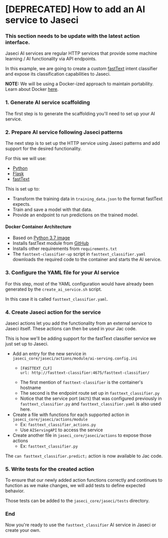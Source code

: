 # [DEPRECATED] How to add an AI service to Jaseci
### This section needs to be update with the latest action interface.

Jaseci AI services are regular HTTP services that provide some machine learning / AI functionality via API endpoints.

In this example, we are going to create a custom [fastText](https://fasttext.cc/) intent classifier and expose its classification capabilities to Jaseci.

**NOTE:** We will be using a Docker-ized approach to maintain portability. Learn about Docker [here](https://www.docker.com/).

### 1. Generate AI service scaffolding

The first step is to generate the scaffolding you'll need to set up your AI service.

### 2. Prepare AI service following Jaseci patterns

The next step is to set up the HTTP service using Jaseci patterns and add support for the desired functionality.

For this we will use:
- [Python](https://www.python.org/)
- [Flask](https://flask.palletsprojects.com/en/2.0.x/)
- [fastText](https://fasttext.cc/)

This is set up to:
- Transform the training data in `training_data.json` to the format fastText expects.
- Train and save a model with that data.
- Provide an endpoint to run predictions on the trained model.

#### Docker Container Architecture
- Based on [Python 3.7 image](https://hub.docker.com/_/python)
- Installs fastText module from [GitHub](https://github.com/facebookresearch/fastText#building-fasttext-for-python)
- Installs other requirements from `requirements.txt`
- The `fasttext-classifier-up` script in `fasttext_classifier.yaml` downloads the required code to the container and starts the AI service.

### 3. Configure the YAML file for your AI service

For this step, most of the YAML configuration would have already been generated by the `create_ai_service.sh` script.

In this case it is called `fasttext_classifier.yaml`.

### 4. Create Jaseci action for the service

Jaseci actions let you add the functionality from an external service to Jaseci itself. These actions can then be used in your Jac code.

This is how we'll be adding support for the fastText classifier service we just set up to Jaseci.

- Add an entry for the new service in `jaseci_core/jaseci/actions/module/ai-serving.config.ini`
  - ```
    [FASTTEXT_CLF]
    url: http://fasttext-classifier:4675/fasttext-classifier/
    ```
  - The first mention of `fasttext-classifier` is the container's hostname
  - The second is the endpoint route set up in `fasttext_classifier.py`
  - Notice that the service port (`4675`) that was configured previously in `fasttext_classifier.py` and `fasttext_classifier.yaml` is also used here.
- Create a file with functions for each supported action in `jaseci_core/jaseci/actions/module`
  - Ex: `fasttext_classifier_actions.py`
  - Use `AIServingAPI` to access the service
- Create another file in `jaseci_core/jaseci/actions` to expose those actions
  - Ex: `fasttext_classifier.py`

The `can fasttext_classifier.predict;` action is now available to Jac code.

### 5. Write tests for the created action

To ensure that our newly added action functions correctly and continues to function as we make changes, we will add tests to define expected behavior.

Those tests can be added to the `jaseci_core/jaseci/tests` directory.


### End

Now you're ready to use the `fasttext_classifier` AI service in Jaseci or create your own.
